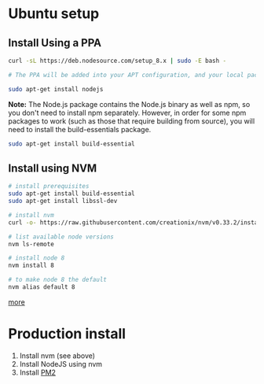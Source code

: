 # Ubuntu setup

## Install Using a PPA

```bash
curl -sL https://deb.nodesource.com/setup_8.x | sudo -E bash -

# The PPA will be added into your APT configuration, and your local package cache will be automatically updated. After you run the setup script from NodeSource, you can then use the previous steps to install the Node.js package with APT

sudo apt-get install nodejs
```

**Note:** The Node.js package contains the Node.js binary as well as npm, so you don't need to install npm separately. However, in order for some npm packages to work (such as those that require building from source), you will need to install the build-essentials package.

```bash
sudo apt-get install build-essential
```

## Install using NVM

```bash
# install prerequisites
sudo apt-get install build-essential
sudo apt-get install libssl-dev

# install nvm
curl -o- https://raw.githubusercontent.com/creationix/nvm/v0.33.2/install.sh | bash

# list available node versions
nvm ls-remote

# install node 8
nvm install 8

# to make node 8 the default
nvm alias default 8
```

[more](https://ru.godaddy.com/help/install-nodejs-ubuntu-17395)

# Production install

1. Install nvm (see above)
1. Install NodeJS using nvm
1. Install [PM2](http://pm2.keymetrics.io/docs/usage/quick-start/)